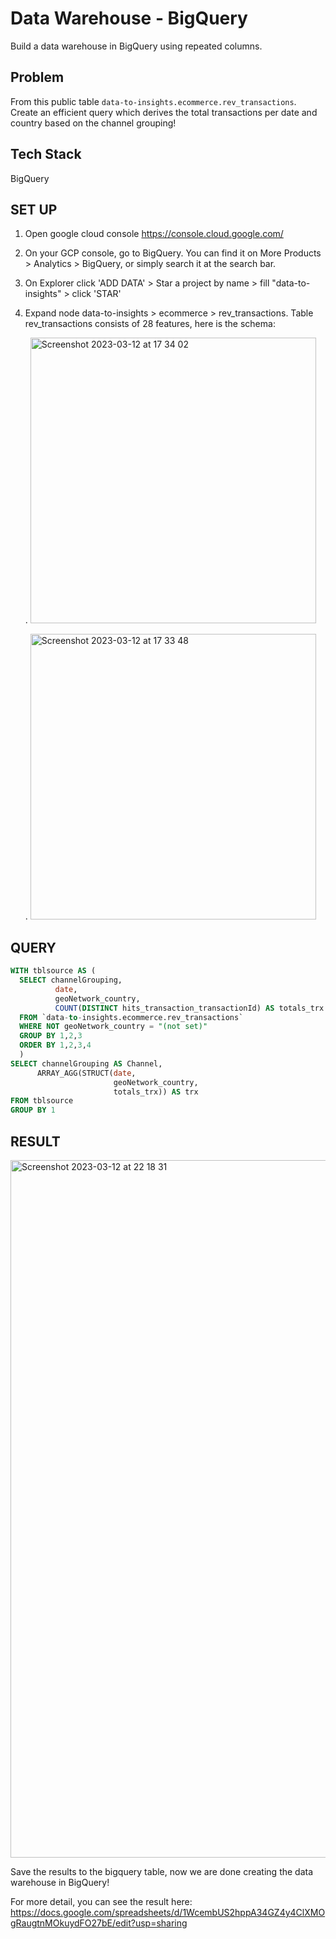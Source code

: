 # **Data Warehouse - BigQuery**
Build a data warehouse in BigQuery using repeated columns.

## **Problem**
From this public table `data-to-insights.ecommerce.rev_transactions`. Create an efficient query which derives the total transactions per date and country based on the channel grouping!

## **Tech Stack**
BigQuery

## **SET UP**
1. Open google cloud console https://console.cloud.google.com/
2. On your GCP console, go to BigQuery. You can find it on More Products > Analytics > BigQuery, or simply search it at the search bar.
3. On Explorer click 'ADD DATA' > Star a project by name > fill "data-to-insights" > click 'STAR'
4. Expand node data-to-insights > ecommerce > rev_transactions.
   Table rev_transactions consists of 28 features, here is the schema:
   
   . <img width="457" alt="Screenshot 2023-03-12 at 17 34 02" src="https://user-images.githubusercontent.com/113230789/224539189-08065c35-dbbc-42fc-99df-94827fb2e77c.png">
   
   . <img width="457" alt="Screenshot 2023-03-12 at 17 33 48" src="https://user-images.githubusercontent.com/113230789/224539194-18597e90-a7ee-4f82-9862-d26b5431d904.png">


## **QUERY**
``` SQL
WITH tblsource AS (
  SELECT channelGrouping,
          date, 
          geoNetwork_country,
          COUNT(DISTINCT hits_transaction_transactionId) AS totals_trx
  FROM `data-to-insights.ecommerce.rev_transactions`
  WHERE NOT geoNetwork_country = "(not set)"
  GROUP BY 1,2,3
  ORDER BY 1,2,3,4
  )
SELECT channelGrouping AS Channel,
      ARRAY_AGG(STRUCT(date,
                       geoNetwork_country,
                       totals_trx)) AS trx
FROM tblsource
GROUP BY 1
```

## **RESULT**
<img width="1116" alt="Screenshot 2023-03-12 at 22 18 31" src="https://user-images.githubusercontent.com/113230789/224554227-f566057e-5165-419a-be0b-eb2b0baacbd6.png">

Save the results to the bigquery table, now we are done creating the data warehouse in BigQuery!

For more detail, you can see the result here: https://docs.google.com/spreadsheets/d/1WcembUS2hppA34GZ4y4ClXMOgRaugtnMOkuydFO27bE/edit?usp=sharing
